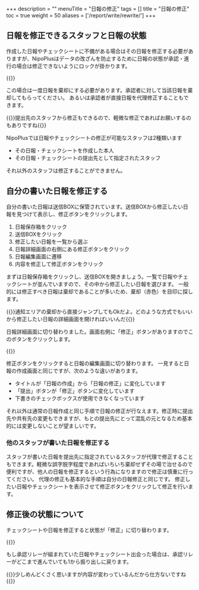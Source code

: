 +++
description = ""
menuTitle = "日報の修正"
tags = []
title = "日報の修正"
toc = true
weight = 50
aliases = ['/report/write/rewrite/']
+++

## 日報を修正できるスタッフと日報の状態

作成した日報やチェックシートに不備がある場合はその日報を修正する必要がありますが、NipoPlusはデータの改ざんを防止するために日報の状態が承認・進行の場合は修正できないようにロックが掛かります。

{{<appscreen filename="report-locked" title="日報にロックが掛かっている場合は修正ボタンが押せなくなっています。この場合は日報の状態が進行のため修正ロックが掛かっています。"  >}}

この場合は一度日報を棄却にする必要があります。承認者に対して当該日報を棄却してもらってください。
あるいは承認者が直接日報を代理修正することもできます。

{{<alice pos="right" icon="please">}}提出先のスタッフから修正もできるので、軽微な修正であればお願いするのもありですね{{</alice>}}

NipoPlusでは日報やチェックシートの修正が可能なスタッフは2種類います

- その日報・チェックシートを作成した本人
- その日報・チェックシートの提出先として指定されたスタッフ

それ以外のスタッフは修正することができません。

## 自分の書いた日報を修正する

自分の書いた日報は送信BOXに保管されています。送信BOXから修正したい日報を見つけて表示し、修正ボタンをクリックします。

1. 日報保存箱をクリック
1. 送信BOXをクリック
1. 修正したい日報を一覧から選ぶ
1. 日報詳細画面の右側にある修正ボタンをクリック
1. 日報編集画面に遷移
1. 内容を修正して修正ボタンをクリック

まずは日報保存箱をクリックし、送信BOXを開きましょう。一覧で日報やチェックシートが並んでいますので、その中から修正したい日報を選びます。
一般的には修正すべき日報は棄却であることが多いため、棄却（赤色）を目印に探します。

{{<alice pos="right" icon="ok">}}通知エリアの棄却から直接ジャンプしてもOkだよ。どのような方式でもいいから修正したい日報の詳細画面を開ければいいんだ{{</alice>}}

日報詳細画面に切り替わりました。画面右側に「修正」ボタンがありますのでこのボタンをクリックします。

{{<appscreen filename="edit" title="修正したい日報を選択します。ここでは送信BOXから探す手順ですが直接URLを開いてもいいですし、通知エリアからジャンプしても良いです"  >}}

修正ボタンをクリックすると日報の編集画面に切り替わります。
一見すると日報の作成画面と同じですが、次のような違いがあります。

- タイトルが「日報の作成」から「日報の修正」に変化しています
- 「提出」ボタンが「修正」ボタンに変化しています
- 下書きのチェックボックスが使用できなくなっています

それ以外は通常の日報作成と同じ手順で日報の修正が行なえます。修正時に提出先や共有先の変更もできますが、もとの提出先にとって混乱の元となるため基本的には変更しないことが望ましいです。

### 他のスタッフが書いた日報を修正する

スタッフが書いた日報を提出先に指定されているスタッフが代理で修正することもできます。軽微な誤字脱字程度であればいちいち棄却せずその場で治せるので便利ですが、他人の日報を修正するという行為になりますので修正は慎重に行ってください。
代理の修正も基本的な手順は自分の日報修正と同じです。
修正したい日報やチェックシートを表示させて修正ボタンをクリックして修正を行います。

## 修正後の状態について

チェックシートや日報を修正すると状態が「修正」に切り替わります。

{{<appscreen filename="report-status-change" title="修正された日報やチェックシートは状態が「修正」になります"  >}}

もし承認リレーが組まれていた日報やチェックシート出会った場合は、承認リレーがどこまで進んでいても1から振り出しに戻ります。

{{<alice pos="right" icon="default">}}少しめんどくさく思いますが内容が変わっているんだから仕方ないですね{{</alice>}}
